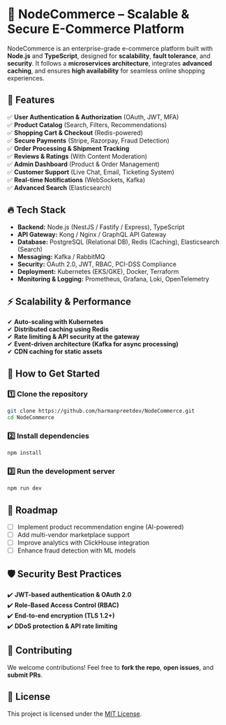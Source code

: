 # 🛒 NodeCommerce – Scalable & Secure E-Commerce Platform

NodeCommerce is an enterprise-grade e-commerce platform built with **Node.js** and **TypeScript**, designed for **scalability**, **fault tolerance**, and **security**. It follows a **microservices architecture**, integrates **advanced caching**, and ensures **high availability** for seamless online shopping experiences.

## 🚀 Features

✅ **User Authentication & Authorization** (OAuth, JWT, MFA)  
✅ **Product Catalog** (Search, Filters, Recommendations)  
✅ **Shopping Cart & Checkout** (Redis-powered)  
✅ **Secure Payments** (Stripe, Razorpay, Fraud Detection)  
✅ **Order Processing & Shipment Tracking**  
✅ **Reviews & Ratings** (With Content Moderation)  
✅ **Admin Dashboard** (Product & Order Management)  
✅ **Customer Support** (Live Chat, Email, Ticketing System)  
✅ **Real-time Notifications** (WebSockets, Kafka)  
✅ **Advanced Search** (Elasticsearch)  

## 🔥 Tech Stack

- **Backend:** Node.js (NestJS / Fastify / Express), TypeScript  
- **API Gateway:** Kong / Nginx / GraphQL API Gateway  
- **Database:** PostgreSQL (Relational DB), Redis (Caching), Elasticsearch (Search)  
- **Messaging:** Kafka / RabbitMQ  
- **Security:** OAuth 2.0, JWT, RBAC, PCI-DSS Compliance  
- **Deployment:** Kubernetes (EKS/GKE), Docker, Terraform  
- **Monitoring & Logging:** Prometheus, Grafana, Loki, OpenTelemetry  

## ⚡ Scalability & Performance

✔ **Auto-scaling with Kubernetes**  
✔ **Distributed caching using Redis**  
✔ **Rate limiting & API security at the gateway**  
✔ **Event-driven architecture (Kafka for async processing)**  
✔ **CDN caching for static assets**  

## 📜 How to Get Started

### 1️⃣ Clone the repository
```bash
git clone https://github.com/harmanpreetdev/NodeCommerce.git
cd NodeCommerce
```

### 2️⃣ Install dependencies
```bash
npm install
```

### 3️⃣ Run the development server
```bash
npm run dev
```

## 🎯 Roadmap

- [ ] Implement product recommendation engine (AI-powered)  
- [ ] Add multi-vendor marketplace support  
- [ ] Improve analytics with ClickHouse integration  
- [ ] Enhance fraud detection with ML models  

## 🛡️ Security Best Practices

✔️ **JWT-based authentication & OAuth 2.0**  
✔️ **Role-Based Access Control (RBAC)**  
✔️ **End-to-end encryption (TLS 1.2+)**  
✔️ **DDoS protection & API rate limiting**  

## 📌 Contributing

We welcome contributions! Feel free to **fork the repo**, **open issues**, and **submit PRs**.  

## 📄 License

This project is licensed under the [MIT License](LICENSE).
